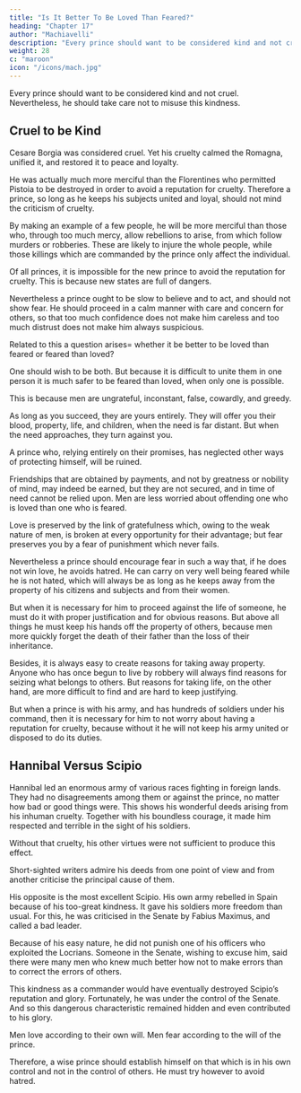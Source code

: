 ```yaml
---
title: "Is It Better To Be Loved Than Feared?"
heading: "Chapter 17"
author: "Machiavelli"
description: "Every prince should want to be considered kind and not cruel. Nevertheless, he should take care not to misuse this kindness"
weight: 28
c: "maroon"
icon: "/icons/mach.jpg"
---
```





Every prince should want to be considered kind and not cruel. Nevertheless, he should take care not to misuse this kindness. 


## Cruel to be Kind

Cesare Borgia was considered cruel. Yet his cruelty calmed the Romagna, unified it, and restored it to peace and loyalty. 

He was actually much more merciful than the Florentines who permitted Pistoia to be destroyed in order to avoid a reputation for cruelty. Therefore a prince, so long as he keeps his subjects united and loyal, should not mind the criticism of cruelty. 

By making an example of a few people, he will be more merciful than those who, through too much mercy, allow rebellions to arise, from which follow murders or robberies. These are likely to injure the whole people, while those killings which are commanded by the prince only affect the individual.

Of all princes, it is impossible for the new prince to avoid the reputation for cruelty. This is because new states are full of dangers.

Nevertheless a prince ought to be slow to believe and to act, and should not show fear. He should proceed in a calm manner with care and concern for others, so that too much confidence does not make him careless and too much distrust does not make him always suspicious.

Related to this a question arises= whether it be better to be loved than feared or feared than loved? 

One should wish to be both. But because it is difficult to unite them in one person it is much safer to be feared than loved, when only one is possible. 

This is because men are ungrateful, inconstant, false, cowardly, and greedy. 

As long as you succeed, they are yours entirely. They will offer you their blood, property, life, and children, when the need is far distant. But when the need approaches, they turn against you. 

A prince who, relying entirely on their promises, has neglected other ways of protecting himself, will be ruined. 

Friendships that are obtained by payments, and not by greatness or nobility of mind, may indeed be earned, but they are not secured, and in time of need cannot be relied upon. Men are less worried about offending one who is loved than one who is feared. 

Love is preserved by the link of gratefulness which, owing to the weak nature of men, is broken at every opportunity for their advantage; but fear preserves you by a fear of punishment which never fails.

Nevertheless a prince should encourage fear in such a way that, if he does not win love, he avoids hatred. He can carry on very well being feared while he is not hated, which will always be as long as he keeps away from the property of his citizens and subjects and from their women. 

But when it is necessary for him to proceed against the life of someone, he must do it with proper justification and for obvious reasons. But above all things he must keep his hands off the property of others, because men more quickly forget the death of their father than the loss of their inheritance. 

Besides, it is always easy to create reasons for taking away property. Anyone who has once begun to live by robbery will always find reasons for seizing what belongs to others. But reasons for taking life, on the other hand, are more difficult to find and are hard to keep justifying. 

But when a prince is with his army, and has hundreds of soldiers under his command, then it is necessary for him to not worry about having a reputation for cruelty, because without it he will not keep his army united or disposed to do its duties.


## Hannibal Versus Scipio

Hannibal led an enormous army of various races fighting in foreign lands. They had no disagreements among them or against the prince, no matter how bad or good things were. This shows his wonderful deeds arising from his inhuman cruelty. Together with his boundless courage, it made him respected and terrible in the sight of his soldiers. 

Without that cruelty, his other virtues were not sufficient to produce this effect. 

Short-sighted writers admire his deeds from one point of view and from another criticise the principal cause of them.

His opposite is the most excellent Scipio. His own army rebelled in Spain because of his too-great kindness. It gave his soldiers more freedom than usual. <!--  is consistent with military discipline. --> For this, he was criticised in the Senate by Fabius Maximus, and called a bad leader. 

Because of his easy nature, he did not punish one of his officers who exploited the Locrians. Someone in the Senate, wishing to excuse him, said there were many men who knew much better how not to make errors than to correct the errors of others. 

This kindness as a commander would have eventually destroyed Scipio’s reputation and glory. Fortunately, he was under the control of the Senate. And so this dangerous characteristic remained hidden and even contributed to his glory.

<!-- Returning to the question of being feared or loved, I come to the conclusion that, because  -->

Men love according to their own will. Men fear according to the will of the prince. 

Therefore, a wise prince should establish himself on that which is in his own control and not in the control of others. He must try however to avoid hatred.
